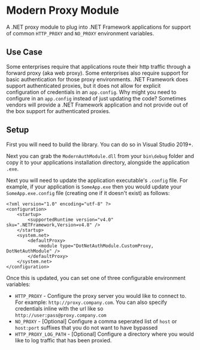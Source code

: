 # Modern Proxy Module
A .NET proxy module to plug into .NET Framework applications for support of common `HTTP_PROXY` and `NO_PROXY` environment variables. 

## Use Case
Some enterprises require that applications route their http traffic through a forward proxy (aka web proxy). Some enterprises also 
require support for basic authentication for those proxy environments. .NET Framework does support authenticated proxies, but it does 
not allow for explicit configuration of credentials in an `app.config`. Why might you need to configure in an `app.config` instead of 
just updating the code? Sometimes vendors will provide a .NET Framework application and not provide out of the box support for 
authenticated proxies. 

## Setup
First you will need to build the library. You can do so in Visual Studio 2019+. 

Next you can grab the `ModernAuthModule.dll` from your `bin\debug` folder and copy it to your applications installation directory, 
alongside the application `.exe`.

Next you will need to update the application executable's `.config` file. For example, if your application is `SomeApp.exe` then you 
would update your `SomeApp.exe.config` file (creating one if it doesn't exist) as follows:

```
<?xml version="1.0" encoding="utf-8" ?>
<configuration>
    <startup> 
        <supportedRuntime version="v4.0" sku=".NETFramework,Version=v4.8" />
    </startup>
	<system.net>
		<defaultProxy>
			<module type="DotNetAuthModule.CustomProxy, DotNetAuthModule" />
		</defaultProxy>
	</system.net>
</configuration>
```

Once this is updated, you can set one of three configurable environment variables:
- `HTTP_PROXY` - Configure the proxy server you would like to connect to. For example: `http://proxy.company.com`. You can also 
specify credentials inline with the url like so `http://user:pass@proxy.company.com`
- `NO_PROXY` - [Optional] Configure a comma seperated list of `host` or `host:port` suffixes that you do not want to have bypassed
- `HTTP_PROXY_LOG_PATH` - [Optional] Configure a directory where you would like to log traffic that has been proxied.
